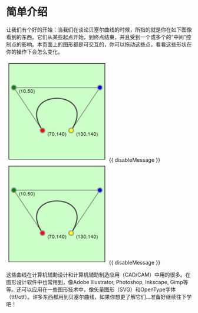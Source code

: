 # 简单介绍

让我们有个好的开始：当我们在谈论贝塞尔曲线的时候，所指的就是你在如下图像看到的东西。它们从某些起点开始，到终点结束，并且受到一个或多个的“中间”控制点的影响。本页面上的图形都是可交互的，你可以拖动这些点，看看这些形状在你的操作下会怎么变化。

<div class="figure">
  <graphics-element title="二次贝塞尔曲线" width="275" height="275" src="./chapters/introduction/quadratic.js">
    <fallback-image>
      <img src="./chapters/introduction/quadratic.png" width="275" height="275">
      {{ disableMessage }}
    </fallback-image>
  </graphics-element>

  <graphics-element title="三次贝塞尔曲线" width="275" height="275" src="./chapters/introduction/cubic.js">
    <fallback-image>
      <img src="./chapters/introduction/cubic.png" width="275" height="275">
      {{ disableMessage }}
    </fallback-image>
  </graphics-element>
</div>

这些曲线在计算机辅助设计和计算机辅助制造应用（CAD/CAM）中用的很多。在图形设计软件中也常用到，像Adobe Illustrator, Photoshop, Inkscape, Gimp等等。还可以应用在一些图形技术中，像矢量图形（SVG）和OpenType字体（ttf/otf）。许多东西都用到贝塞尔曲线，如果你想更了解它们...准备好继续往下学吧！
